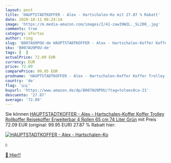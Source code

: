 ```yaml
---
layout: post
title: 'HAUPTSTADTKOFFER - Alex - Hartschalen-Ko mit 27.87 % Rabatt'
date: 2020-10-11 06:24:14
image: 'https://m.media-amazon.com/images/I/41-zaw39W2L._SL200_.jpg'
comments: true
category: ofertas
author: ring
slug: 'B007AU9POU-de HAUPTSTADTKOFFER - Alex - Hartschalen-Koffer Koffer...'
sku: 'B007AU9POU-de'
tags: [  ]
actualPrice: 72.09 EUR
currency: EUR
price: 72.09
comparePrice: 99.95 EUR
prodname: 'HAUPTSTADTKOFFER - Alex - Hartschalen-Koffer Koffer Trolley Rollkoffer Reisekoffer Erweiterbar  4 Rollen  65 cm  74 Liter  Grün'
country: 'de'
flag: '🇩🇪'
buyurl: 'https://www.amazon.de/dp/B007AU9POU/?tag=tolees0ca-21'
descuento: '27.87'
average: '72.09'
---
```


Sie können [HAUPTSTADTKOFFER - Alex - Hartschalen-Koffer Koffer Trolley Rollkoffer Reisekoffer Erweiterbar  4 Rollen  65 cm  74 Liter  Grün](https://www.amazon.de/dp/B007AU9POU/?tag=tolees0ca-21) mit Preis 72.09 EUR (original: 99.95 EUR) 27.87 % Rabatt hier:

[![HAUPTSTADTKOFFER - Alex - Hartschalen-Ko](https://m.media-amazon.com/images/I/41-zaw39W2L._SL200_.jpg)](https://www.amazon.de/dp/B007AU9POU/?tag=tolees0ca-21)

ℹ️:


[🛒 Hier!!](https://www.amazon.de/dp/B007AU9POU/?tag=tolees0ca-21)
